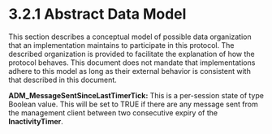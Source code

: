 <html dir="LTR" xmlns:mshelp="http://msdn.microsoft.com/mshelp" xmlns:ddue="http://ddue.schemas.microsoft.com/authoring/2003/5" xmlns:xlink="http://www.w3.org/1999/xlink" xmlns:tool="http://www.microsoft.com/tooltip">
 <body>
 <div id="header">
 <h1 class="heading">3.2.1 Abstract Data Model</h1>
 </div>
 <div id="mainSection">
 <div id="mainBody">
 <div id="allHistory" class="saveHistory"></div>
 <div id="sectionSection0" class="section" name="collapseableSection">
 

<p>This section describes a conceptual model of possible data
organization that an implementation maintains to participate in this protocol.
The described organization is provided to facilitate the explanation of how the
protocol behaves. This document does not mandate that implementations adhere to
this model as long as their external behavior is consistent with that described
in this document.</p>

<p><b>ADM_MessageSentSinceLastTimerTick:</b> This is a
per-session state of type Boolean value. This will be set to TRUE if there are
any message sent from the management client between two consecutive expiry of
the <b>InactivityTimer</b>.</p>


 </div>
 </div>
 </div>
 </body>
</html>